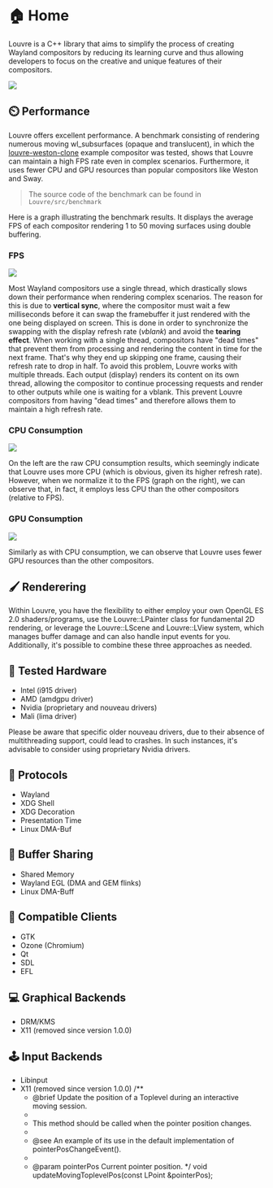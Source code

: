 # 🏠 Home

Louvre is a C++ library that aims to simplify the process of creating Wayland compositors by reducing its learning curve and thus allowing developers to focus on the creative and unique features of their compositors.

<img src="https://lh3.googleusercontent.com/pw/AIL4fc9VCmbRMl7f4ibvQqDrWpmLkXJ9W3MHHWKKE7g5oKcYSIrOut0mQEb1sDoblm9h35zUXk5zhwOwlWnM-soCtjeznhmA7yfRNqo-5a3PdwNYapM1vn4=w2400"/>

## ⏲️ Performance

Louvre offers excellent performance. A benchmark consisting of rendering numerous moving wl_subsurfaces (opaque and translucent), in which the [louvre-weston-clone](md_md__examples.html#weston) example compositor was tested, shows that Louvre can maintain a high FPS rate even in complex scenarios. Furthermore, it uses fewer CPU and GPU resources than popular compositors like Weston and Sway.

> The source code of the benchmark can be found in ```Louvre/src/benchmark```

Here is a graph illustrating the benchmark results. It displays the average FPS of each compositor rendering 1 to 50 moving surfaces using double buffering.

### FPS

<img src="https://lh3.googleusercontent.com/pw/AIL4fc_fcGPw-Yh1zkqxKdfEQucQVXH853Py1YXtTk7jHVACzIaYmYCId07D0hsdJ-FArkERPjJQR2shCc4swA7b1cy9X9EhvFPqLOR_kxV-C1eVQHey2m8=w2400"/>

Most Wayland compositors use a single thread, which drastically slows down their performance when rendering complex scenarios. The reason for this is due to **vertical sync**, where the compositor must wait a few milliseconds before it can swap the framebuffer it just rendered with the one being displayed on screen. This is done in order to synchronize the swapping with the display refresh rate (*vblank*) and avoid the **tearing effect**. When working with a single thread, compositors have "dead times" that prevent them from processing and rendering the content in time for the next frame. That's why they end up skipping one frame, causing their refresh rate to drop in half.
To avoid this problem, Louvre works with multiple threads. Each output (display) renders its content on its own thread, allowing the compositor to continue processing requests and render to other outputs while one is waiting for a vblank. This prevent Louvre compositors from having "dead times" and therefore allows them to maintain a high refresh rate.

### CPU Consumption

<img src="https://lh3.googleusercontent.com/pw/AIL4fc9YhNEf4Rjsqsz49aFtMjyjifDxE9aKgxoOLsfTdJwIu-CqEJr3MJHALX9pgJp05kYJY1z1YBTZjUCQcIAf-gjvRAsumqzEyDm88t1E9SL4aCzaZBo=w2400"/>

On the left are the raw CPU consumption results, which seemingly indicate that Louvre uses more CPU (which is obvious, given its higher refresh rate). However, when we normalize it to the FPS (graph on the right), we can observe that, in fact, it employs less CPU than the other compositors (relative to FPS).

### GPU Consumption

<img src="https://lh3.googleusercontent.com/pw/AIL4fc-bzBT_dchcsaVgIOE1iw4iQ2KF_AZ9WItQFXSf2bILxNiaQSpLaXaEkR5p06jb7qdjOqZeYV2m-vHt1KyBed7TH2IQ0jas-lkmxIbcFRAj1w0BojU=w2400"/>

Similarly as with CPU consumption, we can observe that Louvre uses fewer GPU resources than the other compositors.

## 🖌️ Renderering

Within Louvre, you have the flexibility to either employ your own OpenGL ES 2.0 shaders/programs, use the Louvre::LPainter class for fundamental 2D rendering, or leverage the Louvre::LScene and Louvre::LView system, which manages buffer damage and can also handle input events for you. Additionally, it's possible to combine these three approaches as needed.

## 🔲 Tested Hardware

* Intel (i915 driver)
* AMD (amdgpu driver)
* Nvidia (proprietary and nouveau drivers)
* Mali (lima driver)

Please be aware that specific older nouveau drivers, due to their absence of multithreading support, could lead to crashes. In such instances, it's advisable to consider using proprietary Nvidia drivers.

## 🧩 Protocols

* Wayland
* XDG Shell
* XDG Decoration
* Presentation Time
* Linux DMA-Buf

## 💬 Buffer Sharing

* Shared Memory
* Wayland EGL (DMA and GEM flinks)
* Linux DMA-Buff

## 👴 Compatible Clients

* GTK
* Ozone (Chromium)
* Qt
* SDL
* EFL

## 💻 Graphical Backends

* DRM/KMS
* X11 (removed since version 1.0.0)

## 🕹️ Input Backends

* Libinput
* X11 (removed since version 1.0.0)    /**
     * @brief Update the position of a Toplevel during an interactive moving session.
     *
     * This method should be called when the pointer position changes.
     *
     * @see An example of its use in the default implementation of pointerPosChangeEvent().
     *
     * @param pointerPos Current pointer position.
     */
    void updateMovingToplevelPos(const LPoint &pointerPos);